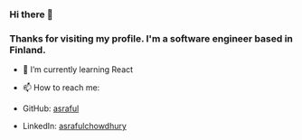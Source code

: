 ### Hi there 👋

### Thanks for visiting my profile. I'm a software engineer based in Finland.

- 🌱 I’m currently learning React

- 📫 How to reach me: 
- GitHub: [asraful](https://github.com/asraful)
- LinkedIn: [asrafulchowdhury](https://www.linkedin.com/in/asrafulchowdhury)

<!--
**asraful/asraful** is a ✨ _special_ ✨ repository because its `README.md` (this file) appears on your GitHub profile.

Here are some ideas to get you started:

- 🔭 I’m currently working on ...
- 🌱 I’m currently learning ...
- 👯 I’m looking to collaborate on ...
- 🤔 I’m looking for help with ...
- 💬 Ask me about ...
- 📫 How to reach me: ...
- 😄 Pronouns: ...
- ⚡ Fun fact: ...
-->
